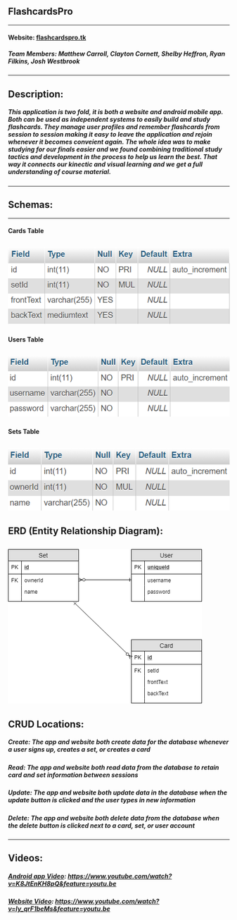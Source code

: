 ## FlashcardsPro
---
#### Website: [flashcardspro.tk](http://flashcardspro.tk)

##### Team Members: Matthew Carroll, Clayton Cornett, Shelby Heffron, Ryan Filkins, Josh Westbrook
---
## Description:
##### This application is two fold, it is both a website and android mobile app. Both can be used as independent systems to easily build and study flashcards. They manage user profiles and remember flashcards from session to session making it easy to leave the application and rejoin whenever it becomes conveient again. The whole idea was to make studying for our finals easier and we found combining traditional study tactics and development in the process to help us learn the best. That way it connects our kinectic and visual learning and we get a full understanding of course material. 
---
## Schemas:
---

#### Cards Table
![cards schema](https://github.com/smheffron/FlashcardsPro/blob/master/Assets/card_schema.png)
---

#### Users Table
![users schema](https://github.com/smheffron/FlashcardsPro/blob/master/Assets/user_schema.png)
---

#### Sets Table
![sets schema](https://github.com/smheffron/FlashcardsPro/blob/master/Assets/set_schema.png)
---

## ERD (Entity Relationship Diagram):
![ERD diagram](https://github.com/smheffron/FlashcardsPro/blob/master/Assets/ERD.png)
---

## CRUD Locations:
##### Create: The app and website both create data for the database whenever a user signs up, creates a set, or creates a card
##### Read: The app and website both read data from the database to retain card and set information between sessions
##### Update: The app and website both update data in the database when the update button is clicked and the user types in new information
##### Delete: The app and website both delete data from the database when the delete button is clicked next to a card, set, or user account
---
## Videos:
##### [Android app Video](https://www.youtube.com/watch?v=K8JtEnKH8pQ&feature=youtu.be): https://www.youtube.com/watch?v=K8JtEnKH8pQ&feature=youtu.be

##### [Website Video](https://www.youtube.com/watch?v=Iy_qrF1beMs&feature=youtu.be): https://www.youtube.com/watch?v=Iy_qrF1beMs&feature=youtu.be
